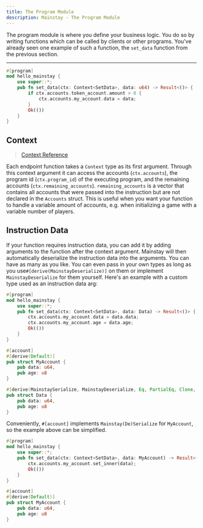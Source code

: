 ```yaml
---
title: The Program Module
description: Mainstay - The Program Module
---
```


The program module is where you define your business logic. You do so by writing functions which can be called by clients or other programs. You've already seen one example of such a function, the `set_data` function from the previous section.

---

```rust
#[program]
mod hello_mainstay {
    use super::*;
    pub fn set_data(ctx: Context<SetData>, data: u64) -> Result<()> {
        if ctx.accounts.token_account.amount > 0 {
            ctx.accounts.my_account.data = data;
        }
        Ok(())
    }
}
```

## Context

> [Context Reference](https://docs.rs/mainstay-lang/latest/mainstay_lang/context/index.html)

Each endpoint function takes a `Context` type as its first argument. Through this context argument it can access the accounts (`ctx.accounts`), the program id (`ctx.program_id`) of the executing program, and the remaining accounts (`ctx.remaining_accounts`). `remaining_accounts` is a vector that contains all accounts that were passed into the instruction but are not declared in the `Accounts` struct. This is useful when you want your function to handle a variable amount of accounts, e.g. when initializing a game with a variable number of players.

## Instruction Data

If your function requires instruction data, you can add it by adding arguments to the function after the context argument. Mainstay will then automatically deserialize the instruction data into the arguments. You can have as many as you like. You can even pass in your own types as long as you use`#[derive(MainstayDeserialize)]` on them or implement `MainstayDeserialize` for them yourself. Here's an example with a custom type used as an instruction data arg:

```rust
#[program]
mod hello_mainstay {
    use super::*;
    pub fn set_data(ctx: Context<SetData>, data: Data) -> Result<()> {
        ctx.accounts.my_account.data = data.data;
        ctx.accounts.my_account.age = data.age;
        Ok(())
    }
}

#[account]
#[derive(Default)]
pub struct MyAccount {
    pub data: u64,
    pub age: u8
}

#[derive(MainstaySerialize, MainstayDeserialize, Eq, PartialEq, Clone, Copy, Debug)]
pub struct Data {
    pub data: u64,
    pub age: u8
}
```

Conveniently, `#[account]` implements `Mainstay(De)Serialize` for `MyAccount`, so the example above can be simplified.

```rust
#[program]
mod hello_mainstay {
    use super::*;
    pub fn set_data(ctx: Context<SetData>, data: MyAccount) -> Result<()> {
        ctx.accounts.my_account.set_inner(data);
        Ok(())
    }
}

#[account]
#[derive(Default)]
pub struct MyAccount {
    pub data: u64,
    pub age: u8
}
```
